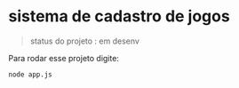 # sistema de cadastro de jogos #
> status do projeto :  em desenv

Para rodar esse projeto digite:

``` node app.js ```
